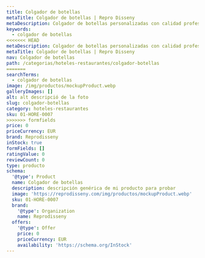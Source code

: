```yaml
---
title: Colgador de botellas
metaTitle: Colgador de botellas | Repro Disseny
metaDescription: Colgador de botellas personalizadas con calidad profesional en Cataluña.
keywords:
  - colgador de botellas
<<<<<<< HEAD
metaDescription: Colgador de botellas personalizadas con calidad profesional en Cataluña.
metaTitle: Colgador de botellas | Repro Disseny
nav: Colgador de botellas
path: /categorias/hoteles-restaurantes/colgador-botellas
=======
searchTerms:
  - colgador de botellas
image: /img/productos/mockupProduct.webp
galleryImages: []
alt: alt descripció de la foto
slug: colgador-botellas
category: hoteles-restaurantes
sku: 01-HORE-0007
>>>>>>> formfields
price: 0
priceCurrency: EUR
brand: Reprodisseny
inStock: true
formFields: []
ratingValue: 0
reviewCount: 0
type: producto
schema:
  '@type': Product
  name: Colgador de botellas
  description: descripción genérica de mi producto para probar
  image: 'https://reprodisseny.com/img/productos/mockupProduct.webp'
  sku: 01-HORE-0007
  brand:
    '@type': Organization
    name: Reprodisseny
  offers:
    '@type': Offer
    price: 0
    priceCurrency: EUR
    availability: 'https://schema.org/InStock'
---
```


